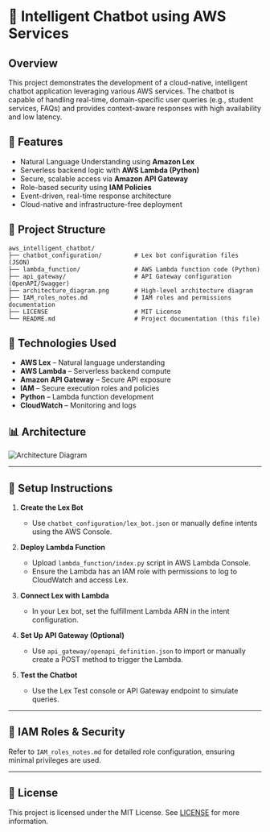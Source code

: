 # 🤖 Intelligent Chatbot using AWS Services

## Overview

This project demonstrates the development of a cloud-native, intelligent chatbot application leveraging various AWS services. The chatbot is capable of handling real-time, domain-specific user queries (e.g., student services, FAQs) and provides context-aware responses with high availability and low latency.

## 🚀 Features

- Natural Language Understanding using **Amazon Lex**
- Serverless backend logic with **AWS Lambda (Python)**
- Secure, scalable access via **Amazon API Gateway**
- Role-based security using **IAM Policies**
- Event-driven, real-time response architecture
- Cloud-native and infrastructure-free deployment

## 📁 Project Structure

```
aws_intelligent_chatbot/
├── chatbot_configuration/         # Lex bot configuration files (JSON)
├── lambda_function/               # AWS Lambda function code (Python)
├── api_gateway/                   # API Gateway configuration (OpenAPI/Swagger)
├── architecture_diagram.png       # High-level architecture diagram
├── IAM_roles_notes.md             # IAM roles and permissions documentation
├── LICENSE                        # MIT License
└── README.md                      # Project documentation (this file)
```

## 🧠 Technologies Used

- **AWS Lex** – Natural language understanding
- **AWS Lambda** – Serverless backend compute
- **Amazon API Gateway** – Secure API exposure
- **IAM** – Secure execution roles and policies
- **Python** – Lambda function development
- **CloudWatch** – Monitoring and logs

## 📊 Architecture

![Architecture Diagram](https://github.com/Rahul554-commits/aws_intelligent_chatbot/raw/main/architecture_diagram.png)





------

## 🔧 Setup Instructions

1. **Create the Lex Bot**  
   - Use `chatbot_configuration/lex_bot.json` or manually define intents using the AWS Console.  

2. **Deploy Lambda Function**  
   - Upload `lambda_function/index.py` script in AWS Lambda Console.  
   - Ensure the Lambda has an IAM role with permissions to log to CloudWatch and access Lex.  

3. **Connect Lex with Lambda**  
   - In your Lex bot, set the fulfillment Lambda ARN in the intent configuration.  

4. **Set Up API Gateway (Optional)**  
   - Use `api_gateway/openapi_definition.json` to import or manually create a POST method to trigger the Lambda.  

5. **Test the Chatbot**  
   - Use the Lex Test console or API Gateway endpoint to simulate queries.  

---

## 🔐 IAM Roles & Security
Refer to `IAM_roles_notes.md` for detailed role configuration, ensuring minimal privileges are used.  

---

## 📜 License
This project is licensed under the MIT License. See [LICENSE](LICENSE) for more information.  


